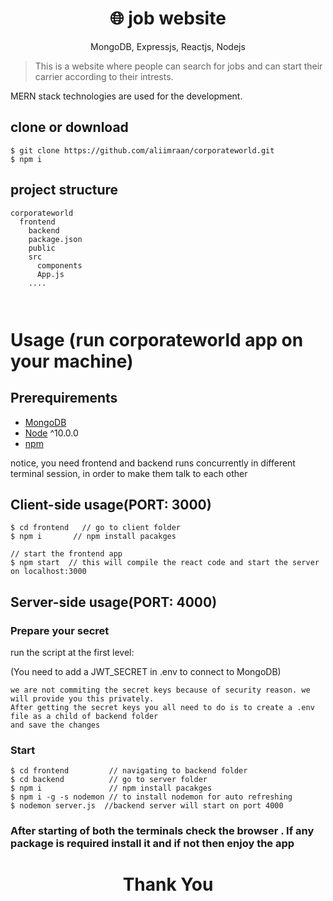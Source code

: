 <h1 align="center">
🌐 job website
</h1>
<p align="center">
MongoDB, Expressjs, Reactjs, Nodejs
</p>


> This is a website where people can search for jobs and can start their carrier according to their intrests.

MERN stack technologies are used for the development.

## clone or download
```terminal
$ git clone https://github.com/aliimraan/corporateworld.git
$ npm i
```

## project structure
```terminal
corporateworld
  frontend
    backend
    package.json
    public
    src
      components
      App.js
    ....
      
    
```

# Usage (run corporateworld app on your machine)

## Prerequirements
- [MongoDB](https://gist.github.com/nrollr/9f523ae17ecdbb50311980503409aeb3)
- [Node](https://nodejs.org/en/download/) ^10.0.0
- [npm](https://nodejs.org/en/download/package-manager/)

notice, you need frontend and backend runs concurrently in different terminal session, in order to make them talk to each other

## Client-side usage(PORT: 3000)
```terminal
$ cd frontend   // go to client folder
$ npm i       // npm install pacakges

// start the frontend app
$ npm start  // this will compile the react code and start the server on localhost:3000

```

## Server-side usage(PORT: 4000)

### Prepare your secret

run the script at the first level:

(You need to add a JWT_SECRET in .env to connect to MongoDB)

```terminal
we are not commiting the secret keys because of security reason. we will provide you this privately.
After getting the secret keys you all need to do is to create a .env file as a child of backend folder
and save the changes
```

### Start

```terminal
$ cd frontend         // navigating to backend folder
$ cd backend          // go to server folder
$ npm i               // npm install pacakges
$ npm i -g -s nodemon // to install nodemon for auto refreshing
$ nodemon server.js  //backend server will start on port 4000
```

<h3>After starting of both the terminals check the browser .
  If any package is required install it and if not then enjoy the app </h3>

<h1 align="center">Thank You</h1>




